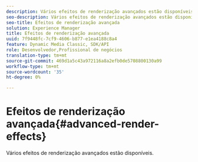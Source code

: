 ```yaml
---
description: Vários efeitos de renderização avançados estão disponíveis.
seo-description: Vários efeitos de renderização avançados estão disponíveis.
seo-title: Efeitos de renderização avançada
solution: Experience Manager
title: Efeitos de renderização avançada
uuid: 7f9448fc-7cf9-4606-b877-e1ea4188c8a4
feature: Dynamic Media Classic, SDK/API
role: Desenvolvedor,Profissional de negócios
translation-type: tm+mt
source-git-commit: 469d1a5c43a972116a8a2efb0de5708800130a99
workflow-type: tm+mt
source-wordcount: '35'
ht-degree: 0%

---
```



# Efeitos de renderização avançada{#advanced-render-effects}

Vários efeitos de renderização avançados estão disponíveis.

